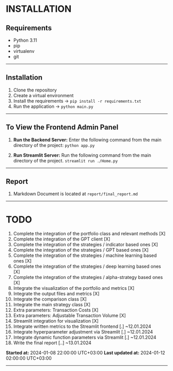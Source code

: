 
# INSTALLATION

## Requirements

- Python 3.11
- pip
- virtualenv
- git

---

## Installation

1. Clone the repository
2. Create a virtual environment
3. Install the requirements -> `pip install -r requirements.txt`
4. Run the application -> `python main.py`

---

## To View the Frontend Admin Panel

1. **Run the Backend Server:** Enter the following command from the main directory of the project:
`python app.py`

2. **Run Streamlit Server:** Run the following command from the main directory of the project.
`streamlit run ./Home.py`

---

## Report

1. Markdown Document is located at `report/final_report.md`

---

# TODO

1. Complete the integration of the portfolio class and relevant methods [X]
2. Complete the integration of the GPT client [X]
3. Complete the integration of the strategies / indicator based ones [X]
4. Complete the integration of the strategies / GPT based ones [X]
5. Complete the integration of the strategies / machine learning based ones [X]
5. Complete the integration of the strategies / deep learning based ones [X]
6. Complete the integration of the strategies / alpha-strategy based ones [X]
7. Integrate the visualization of the portfolio and metrics [X]
8. Integrate the output files and metrics [X]
9. Integrate the comparison class [X] 
10. Integrate the main strategy class [X]
10. Extra parameters: Transaction Costs [X]
11. Extra parameters: Adjustable Transaction Volume [X]
12. Streamlit integration for visualization [X]
13. Integrate written metrics to the Streamlit frontend [.] ~12.01.2024
14. Integrate hyperparameter adjustment via Streamlit [.] ~12.01.2024
15. Integrate dynamic function parameters via Streamlit [.] ~12.01.2024
16. Write the final report [..]  ~13.01.2024

**Started at:** 2024-01-08 22:00:00 UTC+03:00
**Last updated at:** 2024-01-12 02:00:00 UTC+03:00

---
